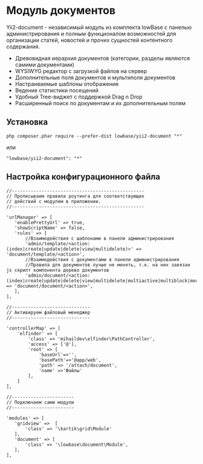 Модуль документов
=================

Yii2-document - независимый модуль из комплекта lowBase с панелью администрирования и полным функционалом возможностей для
организации статей, новостей и прочих сущностей контентного содержания.

* Древовидная иерархия документов (категории, разделы являются самими документами)
* WYSIWYG редактор с загрузкой файлов на сервер
* Дополнительные поля документов и мультиполя документов
* Настраиваемые шаблоны отображения
* Ведение статистики посещений
* Удобный Tree-виджет с поддержкой Drag n Drop
* Расширенный поиск по документам и их дополнительным полям

Установка
---------
```
php composer.phar require --prefer-dist lowbase/yii2-document "*"
```
или
```
"lowbase/yii2-document": "*"
```

Настройка конфигурационного файла
---------------------------------

```
//-------------------------------------------------
// Прописываем правила роутинга для соответствующих
// действий с модулем в приложении.
//-------------------------------------------------

'urlManager' => [
   'enablePrettyUrl' => true,
   'showScriptName' => false,
   'rules' => [
       //Взаимодействия с шаблонами в панели администрирования
       'admin/template/<action:(index|create|update|delete|view|multidelete)>' => 'document/template/<action>',
       //Взаимодействия с документами в панели администрирования
       //Правила для документов лучше не менять, т.к. на них завязан js скрипт компонента дерево документов
       'admin/document/<action:(index|create|update|delete|view|multidelete|multiactive|multiblock|move)>' => 'document/document/<action>',
   ],
],

//-----------------------------
// Активируем файловый менеджер
//-----------------------------

'controllerMap' => [
    'elfinder' => [
        'class' => 'mihaildev\elfinder\PathController',
        'access' => ['@'],
        'root' => [
            'baseUrl'=>'',
            'basePath'=>'@app/web',
            'path' => '/attach/document',
            'name' =>'Файлы'
        ],
    ]
],

//-----------------------
// Подключаем сами модули
//-----------------------

'modules' => [
   'gridview' =>  [
       'class' => '\kartik\grid\Module'
   ],
   'document' => [
       'class' => '\lowbase\document\Module',
   ],
],
```
